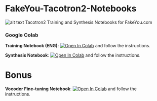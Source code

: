 # FakeYou-Tacotron2-Notebooks
![alt text](https://github.com/justinjohn0306/FakeYou-Tacotron2-Notebook/blob/main/assets/FakeYou_Logo.png?raw=true)
Tacotron2 Training and Synthesis Notebooks for FakeYou.com

### Google Colab

**Training Notebook (ENG)**: <a href="https://colab.research.google.com/github/justinjohn0306/1FakeYou-Tacotron2-Notebook/blob/main/FakeYou_Tacotron_2_Training.ipynb" target="_parent"><img src="https://colab.research.google.com/assets/colab-badge.svg" alt="Open In Colab"/></a> and follow the instructions.


**Synthesis Notebook**: <a href="https://colab.research.google.com/github/justinjohn0306/FakeYou-Tacotron2-Notebook/blob/main/FakeYou_Tacotron2_HiFi_GAN_(CPU).ipynb" target="_parent"><img src="https://colab.research.google.com/assets/colab-badge.svg" alt="Open In Colab"/></a> and follow the instructions.

# **Bonus**

**Vocoder Fine-tuning Notebook**: <a href="https://colab.research.google.com/github/justinjohn0306/FakeYou-Tacotron2-Notebook/blob/main/FakeYou_HiFi_GAN_Fine_Tuning.ipynb" target="_parent"><img src="https://colab.research.google.com/assets/colab-badge.svg" alt="Open In Colab"/></a> and follow the instructions.


